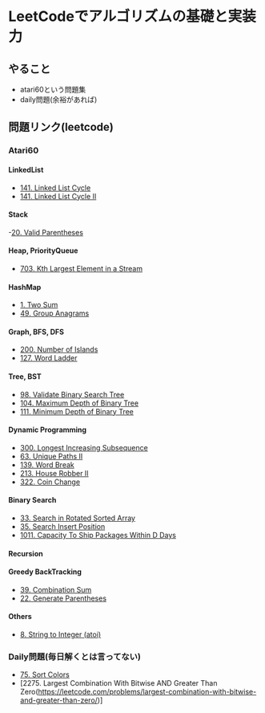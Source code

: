 # LeetCodeでアルゴリズムの基礎と実装力

## やること
- atari60という問題集
- daily問題(余裕があれば)



## 問題リンク(leetcode)

### Atari60


#### LinkedList
- [141. Linked List Cycle](https://leetcode.com/problems/linked-list-cycle/)
- [141. Linked List Cycle II](https://leetcode.com/problems/linked-list-cycle-ii/)

#### Stack
-[20. Valid Parentheses](https://leetcode.com/problems/valid-parentheses/)

#### Heap, PriorityQueue
- [703. Kth Largest Element in a Stream](https://leetcode.com/problems/kth-largest-element-in-a-stream/)

#### HashMap
- [1. Two Sum](https://leetcode.com/problems/two-sum/)
- [49. Group Anagrams](https://leetcode.com/problems/group-anagrams/)

#### Graph, BFS, DFS
- [200. Number of Islands](https://leetcode.com/problems/number-of-islands/)
- [127. Word Ladder](https://leetcode.com/problems/word-ladder/)

#### Tree, BST
- [98. Validate Binary Search Tree](https://leetcode.com/problems/validate-binary-search-tree/)
- [104. Maximum Depth of Binary Tree](https://leetcode.com/problems/maximum-depth-of-binary-tree/)
- [111. Minimum Depth of Binary Tree](https://leetcode.com/problems/minimum-depth-of-binary-tree/)

#### Dynamic Programming
- [300. Longest Increasing Subsequence](https://leetcode.com/problems/longest-increasing-subsequence/)
- [63. Unique Paths II](https://leetcode.com/problems/unique-paths-ii/)
- [139. Word Break](https://leetcode.com/problems/word-break/)
- [213. House Robber II](https://leetcode.com/problems/house-robber-ii/)
- [322. Coin Change](https://leetcode.com/problems/coin-change/)

#### Binary Search
- [33. Search in Rotated Sorted Array](https://leetcode.com/problems/search-in-rotated-sorted-array/)
- [35. Search Insert Position](https://leetcode.com/problems/search-insert-position/)
- [1011. Capacity To Ship Packages Within D Days](https://leetcode.com/problems/capacity-to-ship-packages-within-d-days)


#### Recursion

#### Greedy BackTracking
- [39. Combination Sum](https://leetcode.com/problems/combination-sum/)
- [22. Generate Parentheses](https://leetcode.com/problems/generate-parentheses/)

#### Others
- [8. String to Integer (atoi)](https://leetcode.com/problems/string-to-integer-atoi/)


### Daily問題(毎日解くとは言ってない)
- [75. Sort Colors](https://leetcode.com/problems/sort-colors/?envType=daily-question&envId=2024-06-12)
- [2275. Largest Combination With Bitwise AND Greater Than Zero(https://leetcode.com/problems/largest-combination-with-bitwise-and-greater-than-zero/)]
